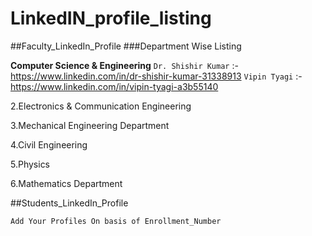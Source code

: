 # LinkedIN_profile_listing

##Faculty_LinkedIn_Profile
###Department Wise Listing
 
  **Computer Science & Engineering**
  ``Dr. Shishir Kumar`` :- https://www.linkedin.com/in/dr-shishir-kumar-31338913
  ``Vipin Tyagi`` :-  https://www.linkedin.com/in/vipin-tyagi-a3b55140
  
  2.Electronics & Communication Engineering
  
  
  3.Mechanical Engineering Department
  
  
  4.Civil Engineering
  
  
  5.Physics
  
  
  6.Mathematics Department





##Students_LinkedIn_Profile

```
Add Your Profiles On basis of Enrollment_Number 
```


